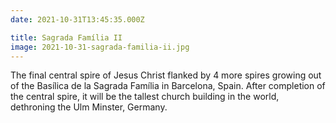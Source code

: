 ```yaml
---
date: 2021-10-31T13:45:35.000Z

title: Sagrada Família II
image: 2021-10-31-sagrada-familia-ii.jpg
---
```


The final central spire of Jesus Christ flanked by 4 more spires growing out of the Basílica de la Sagrada Família in Barcelona, Spain. After completion of the central spire, it will be the tallest church building in the world, dethroning the Ulm Minster, Germany.
